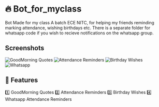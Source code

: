 # 🔥 Bot_for_myclass

Bot Made for my class A batch ECE NITC, for helping my friends reminding marking attendance, wishing birthdays etc. There is a separate folder for whatsapp code if you wish to recieve notifications on the whatsapp group.

## Screenshots

![GoodMorning Quotes](./screenshots/2.jpg)
![Attendance Reminders](./screenshots/3.jpg)
![Birthday Wishes](./screenshots/4.jpg)
![Whatsapp](./screenshots/1.jpg)

## 💎 Features

1️⃣ GoodMorning Quotes
2️⃣ Attendance Reminders
3️⃣ Birthday Wishes
4️⃣ Whatsapp Attendance Reminders
